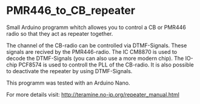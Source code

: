 # PMR446_to_CB_repeater
Small Arduino programm whitch allowes you to control a CB or PMR446 radio so that they act as repeater together.

The channel of the CB-radio can be controlled via DTMF-Signals. These signals are recived by the PMR446-radio. The IC CM8870 is used to decode the DTMF-Signals (you can also use a more modern chip). The IO-chip PCF8574 is used to controll the PLL of the CB-radio. It is also possible to deactivate the repeater by using DTMF-Signals.

This programm was tested with an Arduino Nano.

For more details visit: http://teramine.no-ip.org/repeater_manual.html

